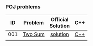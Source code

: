 ###  POJ problems

| ID | Problem | Official<br/>Solution | C++ |
| --- | --- | :---: | :--- |
| 001 | [Two Sum](https://leetcode.com/problems/two-sum/description/) | [solution](https://leetcode.com/problems/two-sum/solution/) | [C++](0001-Two-Sum/cpp-0001/) ||
| | | | | | |
